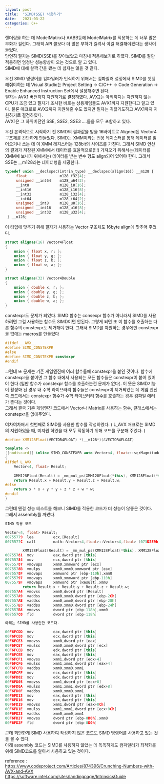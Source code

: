 ```yaml
---
layout: post
title:  "SIMD(SSE) 사용하기"
date:   2021-03-22
categories: C++
---
```


렌더링을 하는 데 ModelMatirx나 AABB등에 ModelMatrix를 적용하는 데 너무 많은 부화가 걸린다. 그래픽 API 콜보다 더 많은 부하가 걸려서 이걸 해결해야겠다는 생각이 들었다.    
당연히 필자는 SIMD(SSE)를 찾아보았고 마침내 적용해보기로 하였다. SIMD를 잘만 적용하면 엄청난 성능향상이 오는 것으로 알 고 있다.   
SIMD에 대해 살짝 간을 봤는 데 쉽지는 않을 것 같다.     

우선 SIMD 명령어를 컴파일러가 인식하기 위해서는 컴파일러 설정에서 SIMD를 셋팅해줘야하는 데 Visual Studio는 Project Setting -> C/C++ -> Code Generation -> Enable Enhanced Instruction Set에서 설정해주면 된다.    
필자는 AVX1 버전까지 지원하기로 결정하였다. AVX2는 아직까지는 지원하지 않는 CPU가 조금 있고 필자가 조사한 바로는 상용게임들도 AVX1까지 지원한다고 알고 있다. 물론 매크로로 AVX2까지 지원해줄 수도 있지만 필자는 귀찮기도하고 AVX1까지 지원하기로 결정하였다.    
AVX1은 그 하위버전인 SSE, SSE2, SSE3 ....들을 모두 포함하고 있다.       

우선 본격적으로 시작하기 전 SIMD의 결과값을 받을 16바이트로 Aligned된 Vector4 구조체를 간단하게 만들었다. SIMD는 XMM이라는 전용 레지스터를 통해 데이터를 읽어오거나 쓰는 데 이 XMM 레지스터는 128bit의 사이즈를 가진다. 그래서 SIMD 연산의 결과가 저장된 XMM에서 데이터를 효율적으로(!!!) 가져오기 위해서는(데이터를 XMM에 보내기 위해서는) 데이터를 받는 변수 형도 align되어 있어야 한다. 그래서 SSE는 __m128라는 데이터형을 제공한다.
```c++
typedef union __declspec(intrin_type) __declspec(align(16)) __m128 {
     float               m128_f32[4];
     unsigned __int64    m128_u64[2];
     __int8              m128_i8[16];
     __int16             m128_i16[8];
     __int32             m128_i32[4];
     __int64             m128_i64[2];
     unsigned __int8     m128_u8[16];
     unsigned __int16    m128_u16[8];
     unsigned __int32    m128_u32[4];
 } __m128;
```

이 타입에 맞추기 위해 필자가 사용하는 Vector 구조체도 16byte align에 맞추어 주었다. 
```c++
struct alignas(16) Vector4Float
{
    union { float x, r; };
    union { float y, g; };
    union { float z, b; };
    union { float w, a; };
}

struct alignas(32) Vector4Double
{
    union { double x, r; };
    union { double y, g; };
    union { double z, b; };
    union { double w, a; };
}
```      

constexpr도 문제가 되었다. SIMD 함수는 consexpr 함수가 아니라서 SIMD를 사용하려면 그걸 사용하는 함수도 SIMD이면 안된다. 그렇게 되면 또 이 함수를 호출하는 다른 함수의 constexpr도 제거해야 한다. 
그래서 SIMD를 지원하는 경우에만 constexpr을 없애는 macros를 만들었다
```c++
#ifdef __AVX__
#define SIMD_CONSTEXPR 
#else
#define SIMD_CONSTEXPR constexpr
#endif
```
그런데 또 문제는 기존 게임엔진에 여러 함수들에 constexpr을 붙인 것이다. 함수에 constexpr을 붙이면 그 함수 내에서 사용되는 모든 함수들은 constexpr이 붙어 있어야 한다 (일반 함수가 constexpr 함수를 호출하는건 문제가 없다). 이 뜻은 SIMD기능이 활성화 된 경우 내 수학 라이브러리 함수들은 constexpr이 제거되었는 데 게임 엔진쪽 코드에서는 constexpr 함수가 수학 라이브러리 함수를 호출하는 경우 컴파일 에러가 뜬다는 것이다.    
그래서 결국 기존 게임엔진 코드에서 Vector나 Matrix를 사용하는 함수, 클래스에서는 constepxr을 없애주었다.    

여차여차해서 첫번째로 SIMD를 사용한 함수를 작성하였다. ( L_AVX 매크로는 SIMD의 지원하였을 때, 미지원 하였을 때 모두 작동하기 위해 코드를 구분해 주었다. )
```c++
#define XMM128Float(VECTOR4FLOAT) *(__m128*)(&VECTOR4FLOAT)

template <>
[[nodiscard]] inline SIMD_CONSTEXPR auto Vector<4, float>::sqrMagnitude() const noexcept
{
#ifdef L_AVX
	Vector<4, float> Result;
	
	XMM128Float(Result) = _mm_mul_ps(XMM128Float(*this), XMM128Float(*this));
	return Result.x + Result.y + Result.z + Result.w;
#else
	return x * x + y * y + z * z + w * w;
#endif
}
```
그런데 왠걸 성능 테스트를 해보니 SIMD를 적용한 코드가 더 성능이 않좋은 것이다.        
그래서 assembly를 까봤다.
```c++
SIMD 적용 코드

Vector<4, float> Result;
00755779  lea         ecx,[Result]  
0075577C  call        math::Vector<4,float>::Vector<4,float> (073D2E9h)  
	
		XMM128Float(Result) = _mm_mul_ps(XMM128Float(*this), XMM128Float(*this));
00755781  mov         eax,dword ptr [this]  
00755784  mov         ecx,dword ptr [this]  
00755787  vmovups     xmm0,xmmword ptr [ecx]  
0075578B  vmulps      xmm0,xmm0,xmmword ptr [eax]  
0075578F  vmovaps     xmmword ptr [ebp-110h],xmm0  
00755797  vmovaps     xmm0,xmmword ptr [ebp-110h]  
0075579F  vmovaps     xmmword ptr [Result],xmm0  
		return Result.x + Result.y + Result.z + Result.w;
007557A4  vmovss      xmm0,dword ptr [Result]  
007557A9  vaddss      xmm0,xmm0,dword ptr [ebp-2Ch]  
007557AE  vaddss      xmm0,xmm0,dword ptr [ebp-28h]  
007557B3  vaddss      xmm0,xmm0,dword ptr [ebp-24h]  
007557B8  vmovss      dword ptr [ebp-118h],xmm0  
007557C0  fld         dword ptr [ebp-118h]
```

```c++
아래는 SIMD를 사용안한 코드다.

00F6FCDD  mov         eax,dword ptr [this]  
00F6FCE0  mov         ecx,dword ptr [this]  
00F6FCE3  vmovss      xmm0,dword ptr [eax]  
00F6FCE7  vmulss      xmm0,xmm0,dword ptr [ecx]  
00F6FCEB  mov         edx,dword ptr [this]  
00F6FCEE  mov         eax,dword ptr [this]  
00F6FCF1  vmovss      xmm1,dword ptr [edx+4]  
00F6FCF6  vmulss      xmm1,xmm1,dword ptr [eax+4]  
00F6FCFB  vaddss      xmm0,xmm0,xmm1  
00F6FCFF  mov         ecx,dword ptr [this]  
00F6FD02  mov         edx,dword ptr [this]  
00F6FD05  vmovss      xmm1,dword ptr [ecx+8]  
00F6FD0A  vmulss      xmm1,xmm1,dword ptr [edx+8]  
00F6FD0F  vaddss      xmm0,xmm0,xmm1  
00F6FD13  mov         eax,dword ptr [this]  
00F6FD16  mov         ecx,dword ptr [this]  
00F6FD19  vmovss      xmm1,dword ptr [eax+0Ch]  
00F6FD1E  vmulss      xmm1,xmm1,dword ptr [ecx+0Ch]  
00F6FD23  vaddss      xmm0,xmm0,xmm1  
00F6FD27  vmovss      dword ptr [ebp-0D0h],xmm0  
00F6FD2F  fld         dword ptr [ebp-0D0h]  
```
근데 희안한게 SIMD 사용하여 작성하지 않은 코드도 SIMD 명령어를 사용하고 있는 것을 볼 수 있다.    
아래 assembly 코드는 SIMD를 사용하지 않았는 데 똑똑하게도 컴파일러가 최적화를 위해 SIMD코드를 알아서 사용하고 있는 것이다.

reference :           
https://www.codeproject.com/Articles/874396/Crunching-Numbers-with-AVX-and-AVX    
https://software.intel.com/sites/landingpage/IntrinsicsGuide     